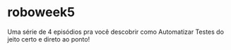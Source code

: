 # roboweek5
Uma série de 4 episódios pra você descobrir como Automatizar Testes do jeito certo e direto ao ponto!

